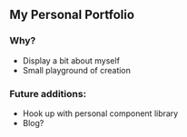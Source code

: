## My Personal Portfolio 

### Why?
- Display a bit about myself
- Small playground of creation

### Future additions:
- Hook up with personal component library
- Blog?
